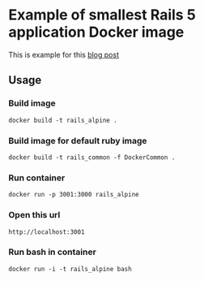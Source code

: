 # Example of smallest Rails 5 application Docker image

This is example for this [blog post](http://www.devcherry.com/?p=77&preview=true)

## Usage

### Build image

    docker build -t rails_alpine .

### Build image for default ruby image

    docker build -t rails_common -f DockerCommon .

### Run container

    docker run -p 3001:3000 rails_alpine 

### Open this url

    http://localhost:3001

### Run bash in container

    docker run -i -t rails_alpine bash

